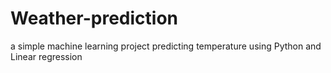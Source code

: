 # Weather-prediction
a simple machine learning project predicting temperature using Python and Linear regression
